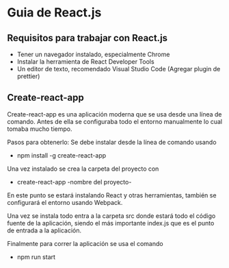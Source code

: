 # Guia de React.js

## Requisitos para trabajar con React.js

* Tener un navegador instalado, especialmente Chrome
* Instalar la herramienta de React Developer Tools
* Un editor de texto, recomendado Visual Studio Code (Agregar plugin de prettier)

## Create-react-app

Create-react-app es una aplicación moderna que se usa desde una línea de comando. Antes de ella se configuraba todo el entorno manualmente lo cual tomaba mucho tiempo.

Pasos para obtenerlo:
Se debe instalar desde la línea de comando usando
* npm install -g create-react-app

Una vez instalado se crea la carpeta del proyecto con
* create-react-app -nombre del proyecto-

En este punto se estará instalando React y otras herramientas, también se configurará el entorno usando Webpack.

Una vez se instala todo entra a la carpeta src donde estará todo el código fuente de la aplicación, siendo el más importante index.js que es el punto de entrada a la aplicación.

Finalmente para correr la aplicación se usa el comando
* npm run start
